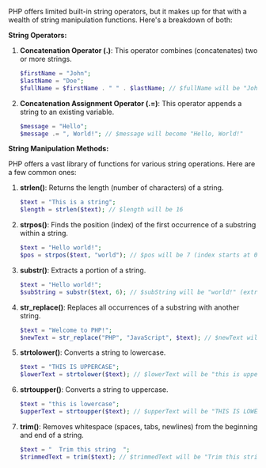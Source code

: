 PHP offers limited built-in string operators, but it makes up for that with a wealth of string manipulation functions. Here's a breakdown of both:

**String Operators:**

1. **Concatenation Operator (.)**: This operator combines (concatenates) two or more strings.

   ```php
   $firstName = "John";
   $lastName = "Doe";
   $fullName = $firstName . " " . $lastName; // $fullName will be "John Doe"
   ```

2. **Concatenation Assignment Operator (.=)**: This operator appends a string to an existing variable.

   ```php
   $message = "Hello";
   $message .= ", World!"; // $message will become "Hello, World!"
   ```

**String Manipulation Methods:**

PHP offers a vast library of functions for various string operations. Here are a few common ones:

1. **strlen()**: Returns the length (number of characters) of a string.

   ```php
   $text = "This is a string";
   $length = strlen($text); // $length will be 16
   ```

2. **strpos()**: Finds the position (index) of the first occurrence of a substring within a string.

   ```php
   $text = "Hello world!";
   $pos = strpos($text, "world"); // $pos will be 7 (index starts at 0)
   ```

3. **substr()**: Extracts a portion of a string.

   ```php
   $text = "Hello world!";
   $subString = substr($text, 6); // $subString will be "world!" (extracts from index 6)
   ```

4. **str_replace()**: Replaces all occurrences of a substring with another string.

   ```php
   $text = "Welcome to PHP!";
   $newText = str_replace("PHP", "JavaScript", $text); // $newText will be "Welcome to JavaScript!"
   ```

5. **strtolower()**: Converts a string to lowercase.

   ```php
   $text = "THIS IS UPPERCASE";
   $lowerText = strtolower($text); // $lowerText will be "this is uppercase"
   ```

6. **strtoupper()**: Converts a string to uppercase.

   ```php
   $text = "this is lowercase";
   $upperText = strtoupper($text); // $upperText will be "THIS IS LOWERCASE"
   ```

7. **trim()**: Removes whitespace (spaces, tabs, newlines) from the beginning and end of a string.

   ```php
   $text = "  Trim this string  ";
   $trimmedText = trim($text); // $trimmedText will be "Trim this string"
   ```

